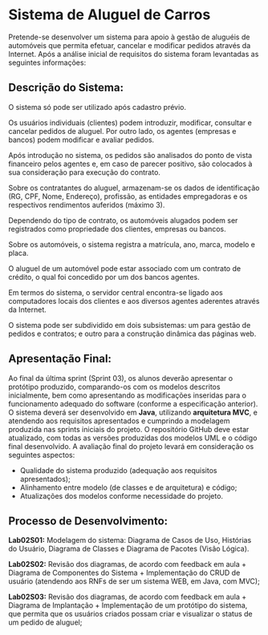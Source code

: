 # Sistema de Aluguel de Carros
Pretende-se desenvolver um sistema para apoio à gestão de aluguéis de automóveis que permita efetuar, cancelar e modificar pedidos através da Internet. Após a análise inicial de requisitos do sistema foram levantadas as seguintes informações:

## Descrição do Sistema:
O sistema só pode ser utilizado após cadastro prévio.

Os usuários individuais (clientes) podem introduzir, modificar, consultar e cancelar pedidos de aluguel. Por outro lado, os agentes (empresas e bancos) podem modificar e avaliar pedidos.

Após introdução no sistema, os pedidos são analisados do ponto de vista financeiro pelos agentes e, em caso de parecer positivo, são colocados à sua consideração para execução do contrato.

Sobre os contratantes do aluguel, armazenam-se os dados de identificação (RG, CPF, Nome, Endereço), profissão, as entidades empregadoras e os respectivos rendimentos auferidos (máximo 3).

Dependendo do tipo de contrato, os automóveis alugados podem ser registrados como propriedade dos clientes, empresas ou bancos.

Sobre os automóveis, o sistema registra a matrícula, ano, marca, modelo e placa.

O aluguel de um automóvel pode estar associado com um contrato de crédito, o qual foi concedido por um dos bancos agentes. 

Em termos do sistema, o servidor central encontra-se ligado aos computadores locais dos clientes e aos diversos agentes aderentes através da Internet.

O sistema pode ser subdividido em dois subsistemas: um para gestão de pedidos e contratos; e outro para a construção dinâmica das páginas web.

## Apresentação Final:

Ao final da última sprint (Sprint 03), os alunos deverão apresentar o protótipo produzido, comparando-os com os modelos descritos inicialmente, bem como apresentando as modificações inseridas para o funcionamento adequado do software (conforme a especificação anterior). O sistema deverá ser desenvolvido em **Java**, utilizando **arquitetura MVC**, e atendendo aos requisitos apresentados e cumprindo a modelagem produzida nas sprints iniciais do projeto. O repositório GitHub deve estar atualizado, com todas as versões produzidas dos modelos UML e o código final desenvolvido. A avaliação final do projeto levará em consideração os seguintes aspectos:

* Qualidade do sistema produzido (adequação aos requisitos apresentados);
* Alinhamento entre modelo (de classes e de arquitetura) e código;
* Atualizações dos modelos conforme necessidade do projeto.

## Processo de Desenvolvimento:

**Lab02S01:** Modelagem do sistema: Diagrama de Casos de Uso, Histórias do Usuário, Diagrama de Classes e Diagrama de Pacotes (Visão Lógica).

**Lab02S02:** Revisão dos diagramas, de acordo com feedback em aula + Diagrama de Componentes do Sistema + Implementação do CRUD de usuário (atendendo aos RNFs de ser um sistema WEB, em Java, com MVC);

**Lab02S03:** Revisão dos diagramas, de acordo com feedback em aula + Diagrama de Implantação + Implementação de um protótipo do sistema, que permita que os usuários criados possam criar e visualizar o status de um pedido de aluguel;